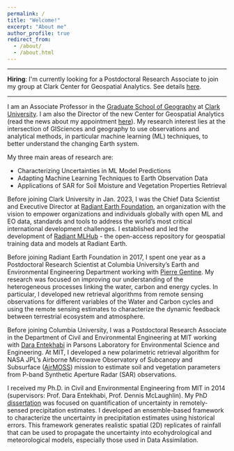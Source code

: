 ```yaml
---
permalink: /
title: "Welcome!"
excerpt: "About me"
author_profile: true
redirect_from: 
  - /about/
  - /about.html
---
```

---
**Hiring**: I'm currently looking for a Postdoctoral Research Associate to join my group at Clark Center for Geospatial Analytics. See details [here](/files/Alemohammad_CV.pdf). 

---
I am an Associate Professor in the [Graduate School of Geography](https://www.clarku.edu/departments/geography/) at [Clark University](https://www.clarku.edu/). I am also the Director of the new Center for Geospatial Analytics (read the news about my appointment [here](https://clarknow.clarku.edu/2022/11/22/hamed-alemohammad-to-lead-new-center-for-geospatial-analytics/)). My research interest lies at the intersection of GISciences and geography to use observations and analytical methods, in particular machine learning (ML) techniques, to better understand the changing Earth system.

My three main areas of research are:
- Characterizing Uncertainties in ML Model Predictions
- Adapting Machine Learning Techniques to Earth Observation Data
- Applications of SAR for Soil Moisture and Vegetation Properties Retrieval

Before joining Clark University in Jan. 2023, I was the Chief Data Scientist and Executive Director at [Radiant Earth Foundation](https://www.radiant.earth/), an organization with the vision to empower organizations and individuals globally with open ML and EO data, standards and tools to address the world’s most critical international development challenges. I established and led the development of [Radiant MLHub](https://mlhub.earth/) - the open-access repository for geospatial training data and models at Radiant Earth. 

Before joining Radiant Earth Foundation in 2017, I spent one year as a Postdoctoral Research Scientist at Columbia University’s Earth and Environmental Engineering Department working with [Pierre Gentine](https://gentinelab.eee.columbia.edu/home). My research was focused on improving our understanding of the heterogeneous processes linking the water, carbon and energy cycles. In particular, I developed new retrieval algorithms from remote sensing observations for different variables of the Water and Carbon cycles and using the remote sensing estimates to characterize the dynamic feedback between terrestrial ecosystem and atmosphere.

Before joining Columbia University, I was a Postdoctoral Research Associate in the Department of Civil and Environmental Engineering at MIT working with [Dara Entekhabi](https://cee.mit.edu/people_individual/dara-entekhabi/) in Parsons Laboratory for Environmental Science and Engineering. At MIT, I developed a new polarimetric retrieval algorithm for NASA JPL’s Airborne Microwave Observatory of Subcanopy and Subsurface ([AirMOSS](https://airmoss.jpl.nasa.gov/)) mission to estimate soil and vegetation parameters from P-band Synthetic Aperture Radar (SAR) observations.

I received my Ph.D. in Civil and Environmental Engineering from MIT in 2014 (supervisors: Prof. Dara Entekhabi, Prof. Dennis McLaughlin). My PhD [dissertation](https://mit.primo.exlibrisgroup.com/permalink/01MIT_INST/ejdckj/alma990023315020106761) was focused on quantification of uncertainty in remotely-sensed precipitation estimates. I developed an ensemble-based framework to characterize the uncertainty in precipitation estimates using historical errors. This framework generates realistic spatial (2D) replicates of rainfall that can be used to propagate the uncertainty into ecohydrological and meteorological models, especially those used in Data Assimilation.